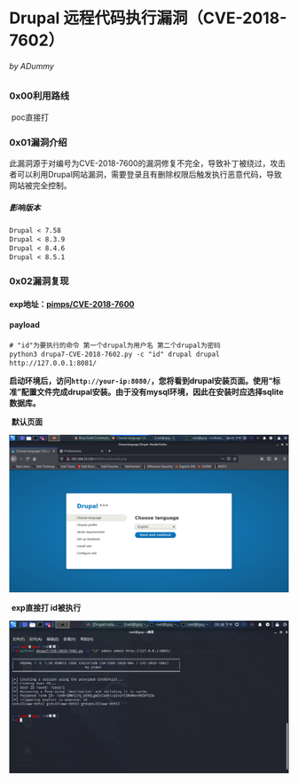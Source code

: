 # Drupal 远程代码执行漏洞（CVE-2018-7602）

###### by ADummy

### 0x00利用路线

​			poc直接打

### 0x01漏洞介绍

​			此漏洞源于对编号为CVE-2018-7600的漏洞修复不完全，导致补丁被绕过，攻击者可以利用Drupal网站漏洞，需要登录且有删除权限后触发执行恶意代码，导致网站被完全控制。

##### 影响版本

```
Drupal < 7.58
Drupal < 8.3.9
Drupal < 8.4.6
Drupal < 8.5.1
```

### 0x02漏洞复现

#### exp地址：[pimps/CVE-2018-7600](https://github.com/pimps/CVE-2018-7600/blob/master/drupa7-CVE-2018-7602.py)

#### payload

```
# "id"为要执行的命令 第一个drupal为用户名 第二个drupal为密码
python3 drupa7-CVE-2018-7602.py -c "id" drupal drupal http://127.0.0.1:8081/
```

​			**启动环境后，访问`http://your-ip:8080/`，您将看到drupal安装页面。使用“标准”配置文件完成drupal安装。由于没有mysql环境，因此在安装时应选择sqlite数据库。**

​				**默认页面**

![Drupal_Drupalgeddon_2RCE_1](https://github.com/ADummmy/vulhub_Writeup/blob/main/src/Drupal_Drupalgeddon_2RCE_1.jpg)

​			**exp直接打 id被执行**

![Drupal_1RCE_2](https://github.com/ADummmy/vulhub_Writeup/blob/main/src/Drupal_1RCE_2.jpg)





​			

